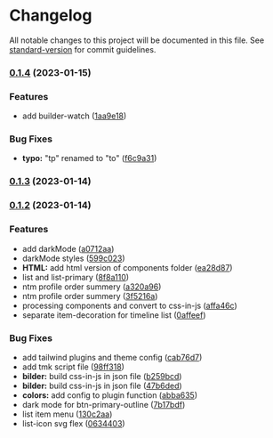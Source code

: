 # Changelog

All notable changes to this project will be documented in this file. See [standard-version](https://github.com/conventional-changelog/standard-version) for commit guidelines.

### [0.1.4](https://github.com/savyjs/tailwind-marketplace-kit/compare/v0.1.3...v0.1.4) (2023-01-15)


### Features

* add builder-watch ([1aa9e18](https://github.com/savyjs/tailwind-marketplace-kit/commit/1aa9e18d544804608933a5a6550f1bb997f461e4))


### Bug Fixes

* **typo:** "tp" renamed to "to" ([f6c9a31](https://github.com/savyjs/tailwind-marketplace-kit/commit/f6c9a318815ad63a1241e2568ea25d93d4ed3a76))

### [0.1.3](https://github.com/savyjs/tailwind-marketplace-kit/compare/v0.1.2...v0.1.3) (2023-01-14)

### [0.1.2](https://github.com/savyjs/tmk/compare/v0.1.0...v0.1.2) (2023-01-14)


### Features

* add darkMode ([a0712aa](https://github.com/savyjs/tmk/commit/a0712aa3723410df596ef7861d1098b155cde00a))
* darkMode styles ([599c023](https://github.com/savyjs/tmk/commit/599c0236f77739aae9847d9962180260e541fc25))
* **HTML:** add html version of components folder ([ea28d87](https://github.com/savyjs/tmk/commit/ea28d878ad6c0d73e377e47aba5e55447ccd57ae))
* list and list-primary ([8f8a110](https://github.com/savyjs/tmk/commit/8f8a110d71260319193a45dea8dd0e55bc7743d2))
* ntm profile order summery ([a320a96](https://github.com/savyjs/tmk/commit/a320a96af7b2c0d7cb42f2ad1270d16f50c84ac3))
* ntm profile order summery ([3f5216a](https://github.com/savyjs/tmk/commit/3f5216a153f6c12d61bd5e7b5bedc9514637c82e))
* processing components and convert to css-in-js ([affa46c](https://github.com/savyjs/tmk/commit/affa46ce8944c3e1f9dc2312c0a73db26c266726))
* separate item-decoration for timeline list ([0affeef](https://github.com/savyjs/tmk/commit/0affeef1037d17c9204b8154f36ef1c1c67dd783))


### Bug Fixes

* add tailwind plugins and theme config ([cab76d7](https://github.com/savyjs/tmk/commit/cab76d7450844ff5039436a9ca5340ae798dba3a))
* add tmk script file ([98ff318](https://github.com/savyjs/tmk/commit/98ff318317ad4d90a7d7507a568f8bb58f7ea6b4))
* **bilder:** build css-in-js in json file ([b259bcd](https://github.com/savyjs/tmk/commit/b259bcd04feefa01d5887d50122e0779fea4e512))
* **bilder:** build css-in-js in json file ([47b6ded](https://github.com/savyjs/tmk/commit/47b6dede8559c3c53658ccbea71df1a6b3b14ffc))
* **colors:** add config to plugin function ([abba635](https://github.com/savyjs/tmk/commit/abba6353347460d163606c28abc4db96fc8a18ab))
* dark mode for btn-primary-outline ([7b17bdf](https://github.com/savyjs/tmk/commit/7b17bdfc5ae27c634dc8cf881afd2340089f3d9c))
* list item menu ([130c2aa](https://github.com/savyjs/tmk/commit/130c2aa0c2a18756b011b7816b31c628e512bdb1))
* list-icon svg flex ([0634403](https://github.com/savyjs/tmk/commit/063440383a44535fe08a3ff46c6c9349e10e4d54))
